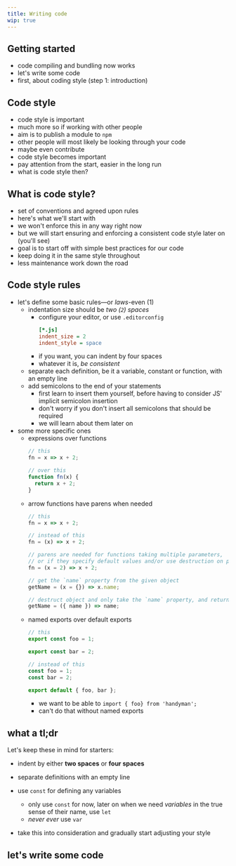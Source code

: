 ```yaml
---
title: Writing code
wip: true
---
```


## Getting started

- code compiling and bundling now works
- let's write some code
- first, about coding style (step 1: introduction)

## Code style

- code style is important
- much more so if working with other people
- aim is to publish a module to `npm`
- other people will most likely be looking through your code
- maybe even contribute
- code style becomes important
- pay attention from the start, easier in the long run
- what is code style then?

## What is code style?

- set of conventions and agreed upon rules
- here's what we'll start with
- we won't enforce this in any way right now
- but we will start ensuring and enforcing a consistent code style later on (you'll see)
- goal is to start off with simple best practices for our code
- keep doing it in the same style throughout
- less maintenance work down the road

## Code style rules

- let's define some basic rules—or _laws_-even (1)
  - indentation size should be _two (`2`) spaces_
    - configure your editor, or use `.editorconfig`
      ```ini
      [*.js]
      indent_size = 2
      indent_style = space
      ```
    - if you want, you can indent by four spaces
    - whatever it is, _be consistent_
  - separate each definition, be it a variable, constant or function, with an empty line
  - add semicolons to the end of your statements
    - first learn to insert them yourself, before having to consider JS' implicit semicolon insertion
    - don't worry if you don't insert all semicolons that should be required
    - we will learn about them later on
- some more specific ones
  - expressions over functions
    ```js
    // this
    fn = x => x + 2;

    // over this
    function fn(x) {
      return x + 2;
    }
    ```
  - arrow functions have parens when needed
    ```js
    // this
    fn = x => x + 2;

    // instead of this
    fn = (x) => x + 2;

    // parens are needed for functions taking multiple parameters,
    // or if they specify default values and/or use destruction on parameters
    fn = (x = 2) => x + 2;

    // get the `name` property from the given object
    getName = (x = {}) => x.name;

    // destruct object and only take the `name` property, and return it
    getName = ({ name }) => name;
    ```
  - named exports over default exports
    ```js
    // this
    export const foo = 1;

    export const bar = 2;

    // instead of this
    const foo = 1;
    const bar = 2;

    export default { foo, bar };
    ```
    - we want to be able to `import { foo} from 'handyman';`
    - can't do that without named exports

## what a tl;dr

Let's keep these in mind for starters:

  - indent by either **two spaces** or **four spaces**
  - separate definitions with an empty line
  - use `const` for defining any variables
    - only use `const` for now, later on when we need _variables_ in the true sense of their name, use `let`
    - _never ever_ use `var`

- take this into consideration and gradually start adjusting your style

## let's write some code
